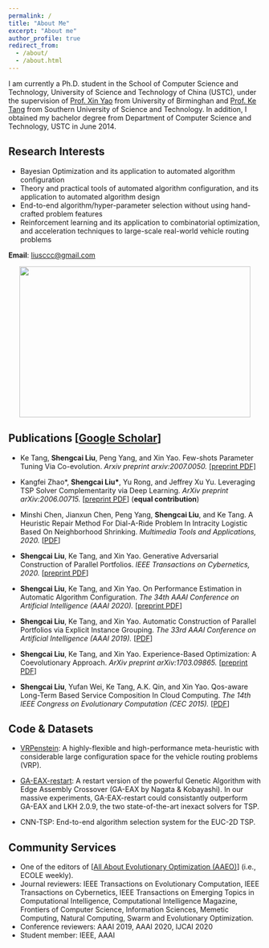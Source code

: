 ```yaml
---
permalink: /
title: "About Me"
excerpt: "About me"
author_profile: true
redirect_from: 
  - /about/
  - /about.html
---
```


I am currently a Ph.D. student in the School of Computer Science and Technology, University of Science and Technology of China (USTC), under the supervision of [Prof. Xin Yao](https://www.cs.bham.ac.uk/~xin/) from University of Birminghan and [Prof. Ke Tang](http://faculty.sustech.edu.cn/tangk3/en/) from Southern University of Science and Technology. In addition, I obtained my bachelor degree from Department of Computer Science and Technology, USTC in June 2014.

## Research Interests
* Bayesian Optimization and its application to automated algorithm configuration
* Theory and practical tools of automated algorithm configuration, and its application to automated algorithm design
* End-to-end algorithm/hyper-parameter selection without using hand-crafted problem features
* Reinforcement learning and its application to combinatorial optimization, and acceleration techniques to large-scale real-world vehicle routing problems

**Email**: liusccc@gmail.com
<p align="center">
  <img width="460" height="300" src="http://senshineL.github.io/images/paper-thin-purpose.png">
</p>
<!-- ![](http://senshineL.github.io/images/Purpose-Diagram-4.png) -->

## Publications [[Google Scholar](https://scholar.google.com/citations?user=tV0nV3oAAAAJ&hl=en)]

* Ke Tang, **Shengcai Liu**, Peng Yang, and Xin Yao. Few-shots Parameter Tuning Via Co-evolution. *Arxiv preprint arxiv:2007.0050.* [[preprint PDF]](https://arxiv.org/abs/2007.00501)

* Kangfei Zhao\*, **Shengcai Liu\***, Yu Rong, and Jeffrey Xu Yu. Leveraging TSP Solver Complementarity via Deep Learning. *ArXiv preprint arXiv:2006.00715.* [[preprint PDF](https://arxiv.org/pdf/2006.00715.pdf)] (**equal contribution**)

* Minshi Chen, Jianxun Chen, Peng Yang, **Shengcai Liu**, and Ke Tang. A Heuristic Repair Method For Dial-A-Ride Problem In Intracity Logistic Based On Neighborhood Shrinking. *Multimedia Tools and Applications, 2020.* [[PDF](https://link.springer.com/content/pdf/10.1007/s11042-020-08894-7.pdf)]

* **Shengcai Liu**, Ke Tang, and Xin Yao. Generative Adversarial Construction of Parallel Portfolios. *IEEE Transactions on Cybernetics, 2020.* [[preprint PDF](http://senshineL.github.io/files/tcyb2020.pdf)]
   
* **Shengcai Liu**, Ke Tang, and Xin Yao. On Performance Estimation in Automatic Algorithm Configuration. *The 34th AAAI Conference on Artificial Intelligence (AAAI 2020).* [[preprint PDF](http://senshineL.github.io/files/AAAI-2020-final.pdf)]

* **Shengcai Liu**, Ke Tang, and Xin Yao. Automatic Construction of Parallel Portfolios via Explicit Instance Grouping. *The 33rd AAAI Conference on Artificial Intelligence (AAAI 2019).* [[PDF](http://senshineL.github.io/files/AAAI-2019-final.pdf)]

* **Shengcai Liu**, Ke Tang, and Xin Yao. Experience-Based Optimization: A Coevolutionary Approach. *ArXiv preprint arXiv:1703.09865.* [[preprint PDF](https://arxiv.org/pdf/1703.09865)]

* **Shengcai Liu**, Yufan Wei, Ke Tang, A.K. Qin, and Xin Yao. Qos-aware Long-Term Based Service Composition In Cloud Computing. *The 14th IEEE Congress on Evolutionary Computation (CEC 2015).* [[PDF](http://senshineL.github.io/files/CEC-2015-QoS.pdf)]

<!-- ## Patents

1. 一种车辆调度方法、装置、设备及存储介质[P]. 刘晟材,杨鹏,唐珂,姚新. 中国专利:CN109559078A, 2019-04-02
2. 一种仓储网络的库存调拨方法、装置及存储介质[P]. 刘晟材,杨鹏,唐珂,姚新. 中国专利:CN109711778A, 2019-05-03 -->

## Code & Datasets

* [VRPenstein](https://github.com/senshineL/VRPenstein): A highly-flexible and high-performance meta-heuristic with considerable large configuration space for the vehicle routing problems (VRP).

* [GA-EAX-restart](https://github.com/senshineL/GA-EAX-restart): A restart version of the powerful Genetic Algorithm with Edge Assembly Crossover (GA-EAX by Nagata & Kobayashi). In our massive experiments, GA-EAX-restart could consistantly outperform GA-EAX and LKH 2.0.9, the two state-of-the-art inexact solvers for TSP.

* CNN-TSP: End-to-end algorithm selection system for the EUC-2D TSP.

## Community Services
* One of the editors of [[All About Evolutionary Optimization (AAEO)](http://ecole.asia/news/)] (i.e., ECOLE weekly).
* Journal reviewers: IEEE Transactions on Evolutionary Computation, IEEE Transactions on Cybernetics, IEEE Transactions on Emerging Topics in Computational Intelligence, Computational Intelligence Magazine, Frontiers of Computer Science, Information Sciences, Memetic Computing, Natural Computing, Swarm and Evolutionary Optimization.
* Conference reviewers: AAAI 2019, AAAI 2020, IJCAI 2020
* Student member: IEEE, AAAI

<!-- ## Education & Experience
Sept. 2014 - June 2020  
Ph.D. candidate in Computer Science  
University of Science and Technology of China
Sept. 2010 - June 2014  
B.S. in Computer Science
University of Science and Technology of China -->